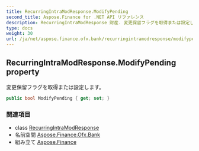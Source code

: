 ```yaml
---
title: RecurringIntraModResponse.ModifyPending
second_title: Aspose.Finance for .NET API リファレンス
description: RecurringIntraModResponse 財産. 変更保留フラグを取得または設定します
type: docs
weight: 30
url: /ja/net/aspose.finance.ofx.bank/recurringintramodresponse/modifypending/
---
```

## RecurringIntraModResponse.ModifyPending property

変更保留フラグを取得または設定します。

```csharp
public bool ModifyPending { get; set; }
```

### 関連項目

* class [RecurringIntraModResponse](../)
* 名前空間 [Aspose.Finance.Ofx.Bank](../../recurringintramodresponse/)
* 組み立て [Aspose.Finance](../../../)


